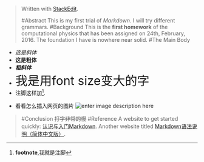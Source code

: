 


> Written with [StackEdit](https://stackedit.io/).
> 
> #Abstract
> This is my first trial of *Markdown*. I will try different grammars.
> #Background
> This is the **first homework** of the computational physics that has been assigned on 24th, February, 2016. The foundation I have is nowhere near solid.
> #The Main Body
 *  *这是斜体*
 *   **这是粗体**
 *   ***粗斜体***
 *  <font size= "6"> 我是用font size变大的字 </font>
 *  注脚这样加[^a].
 
  [^a]:  **footnote**,我就是注脚
  
*  看看怎么插入网页的图片
![enter image description here](http://img1.tuicool.com/VZNbEfJ.jpg!web)

>#Conclusion
> ~~打字非常的慢~~
> #Reference
 A website to get started quickly: [认识与入门Markdown](http://sspai.com/25137#html-top).
 Another website titled [Markdown语法说明（简体中文版）](http://wowubuntu.com/markdown/index.html#block).
